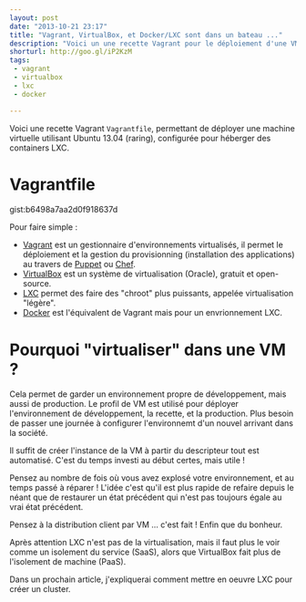 ```yaml
---
layout: post
date: "2013-10-21 23:17"
title: "Vagrant, VirtualBox, et Docker/LXC sont dans un bateau ..."
description: "Voici un une recette Vagrant pour le déploiement d'une VM configurée avec Docker / LXC"
shorturl: http://goo.gl/iP2KzM
tags:
 - vagrant
 - virtualbox
 - lxc
 - docker

---
```


Voici une recette Vagrant `Vagrantfile`, permettant de déployer une machine virtuelle utilisant Ubuntu 13.04 (raring), configurée pour héberger des containers LXC.

# Vagrantfile

gist:b6498a7aa2d0f918637d

Pour faire simple :

  * [Vagrant](http://www.vagrantup.com/) est un gestionnaire d'environnements virtualisés, il permet le déploiement et la gestion du provisionning (installation des applications) au travers de [Puppet](http://puppetlabs.com/) ou [Chef](http://www.opscode.com/chef/).
  * [VirtualBox](https://www.virtualbox.org/) est un système de virtualisation (Oracle), gratuit et open-source.
  * [LXC](http://linuxcontainers.org/) permet des faire des "chroot" plus puissants, appelée virtualisation "légère".
  * [Docker](https://www.docker.io/) est l'équivalent de Vagrant mais pour un envrionnement LXC.

# Pourquoi "virtualiser" dans une VM ?

Cela permet de garder un environnement propre de développement, mais aussi de production. Le profil de VM est utilisé pour déployer l'environnement de développement, la recette, et la production. Plus besoin de passer une journée à configurer l'environnemt d'un nouvel arrivant dans la société. 

Il suffit de créer l'instance de la VM à partir du descripteur tout est automatisé. C'est du temps investi au début certes, mais utile ! 

Pensez au nombre de fois où vous avez explosé votre environnement, et au temps passé à réparer ! L'idée c'est qu'il est plus rapide de refaire depuis le néant que de restaurer un état précédent qui n'est pas toujours égale au vrai état précédent.

Pensez à la distribution client par VM ... c'est fait ! Enfin que du bonheur.

Après attention LXC n'est pas de la virtualisation, mais il faut plus le voir comme un isolement du service (SaaS), alors que VirtualBox fait plus de l'isolement de machine (PaaS).

Dans un prochain article, j'expliquerai comment mettre en oeuvre LXC pour créer un cluster.